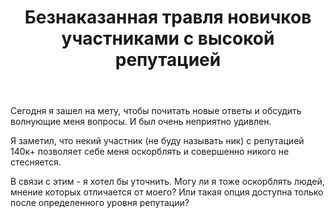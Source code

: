 ﻿---
title: "Безнаказанная травля новичков участниками с высокой репутацией"
se.owner.user_id: 395234
se.owner.display_name: "Сергей Валерьевич"
se.owner.link: "https://ru.meta.stackoverflow.com/users/395234/%d0%a1%d0%b5%d1%80%d0%b3%d0%b5%d0%b9-%d0%92%d0%b0%d0%bb%d0%b5%d1%80%d1%8c%d0%b5%d0%b2%d0%b8%d1%87"
se.link: "https://ru.meta.stackoverflow.com/questions/10656/%d0%91%d0%b5%d0%b7%d0%bd%d0%b0%d0%ba%d0%b0%d0%b7%d0%b0%d0%bd%d0%bd%d0%b0%d1%8f-%d1%82%d1%80%d0%b0%d0%b2%d0%bb%d1%8f-%d0%bd%d0%be%d0%b2%d0%b8%d1%87%d0%ba%d0%be%d0%b2-%d1%83%d1%87%d0%b0%d1%81%d1%82%d0%bd%d0%b8%d0%ba%d0%b0%d0%bc%d0%b8-%d1%81-%d0%b2%d1%8b%d1%81%d0%be%d0%ba%d0%be%d0%b9-%d1%80%d0%b5%d0%bf%d1%83%d1%82%d0%b0%d1%86%d0%b8%d0%b5%d0%b9"
se.question_id: 10656
se.post_type: question
se.score: -9
---
<p>Сегодня я зашел на мету, чтобы почитать новые ответы и обсудить волнующие меня вопросы. И был очень неприятно удивлен.</p>
<p>Я заметил, что некий участник (не буду называть ник) с репутацией 140к+  позволяет себе меня оскорблять и совершенно никого не стесняется.</p>
<p>В связи с этим - я хотел бы уточнить. Могу ли я тоже оскорблять людей, мнение которых отличается от моего? Или такая опция доступна только после определенного уровня репутации?</p>
